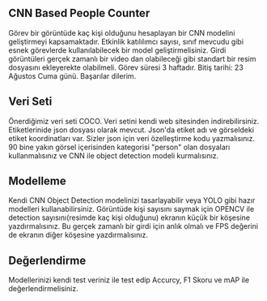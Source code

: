 ## CNN Based People Counter

Görev bir görüntüde kaç kişi olduğunu hesaplayan bir CNN modelini geliştirmeyi kapsamaktadır. Etkinlik katılılımcı sayısı, sınıf mevcudu gibi esnek görevlerde kullanılabilecek bir model geliştirmelisiniz. Girdi görüntüleri gerçek zamanlı bir video dan olabileceği gibi standart bir resim dosyasını ekleyerekte olabilmeli. Görev süresi 3 haftadır. Bitiş tarihi: 23 Ağustos Cuma günü. Başarılar dilerim.

## Veri Seti
Önerdiğimiz veri seti COCO. Veri setini kendi web sitesinden indirebilirsiniz. Etiketlerinide json dosyası olarak mevcut. Json'da etiket adı ve görseldeki etiket koordinatları var. Sizler json için veri özelleştirme kodu yazmalısınız. 90 bine yakın görsel içerisinden kategorisi "person" olan dosyaları kullanmalısınız ve CNN ile object detection modeli kurmalısınız.

## Modelleme

Kendi CNN Object Detection modelinizi tasarlayabilir veya YOLO gibi hazır modelleri kullanabilirsiniz. Görüntüde kişi sayısını saymak için OPENCV ile detection sayısını(resimde kaç kişi olduğunu) ekranın küçük bir köşesine yazdırmalısınız. Bu gerçek zamanlı bir girdi için anlık olmalı ve FPS değerini de ekranın diğer köşesine yazdırmalısınız.  

## Değerlendirme

Modellerinizi kendi test veriniz ile test edip Accurcy, F1 Skoru ve mAP ile değerlendirmelisiniz.
